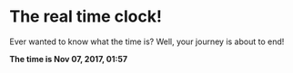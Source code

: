 # The real time clock!

Ever wanted to know what the time is? Well, your journey is about to end!

**The time is Nov 07, 2017, 01:57**